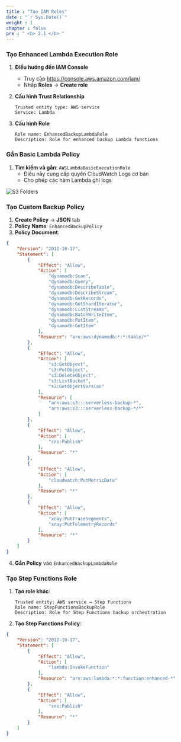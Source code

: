 ```yaml
---
title : "Tạo IAM Roles"
date : "`r Sys.Date()`"
weight : 1
chapter : false
pre : " <b> 2.1 </b> "
---
```



### Tạo Enhanced Lambda Execution Role

1. **Điều hướng đến IAM Console**
   - Truy cập https://console.aws.amazon.com/iam/
   - Nhấp **Roles** → **Create role**

2. **Cấu hình Trust Relationship**
   ```
   Trusted entity type: AWS service
   Service: Lambda
   ```

3. **Cấu hình Role**
   ```
   Role name: EnhancedBackupLambdaRole
   Description: Role for enhanced backup Lambda functions
   ```

### Gắn Basic Lambda Policy

1. **Tìm kiếm và gắn**: `AWSLambdaBasicExecutionRole`
   - Điều này cung cấp quyền CloudWatch Logs cơ bản
   - Cho phép các hàm Lambda ghi logs

![S3 Folders](/images/2.prerequisite/IAM1.png)

### Tạo Custom Backup Policy

1. **Create Policy** → **JSON** tab
2. **Policy Name**: `EnhancedBackupPolicy`
3. **Policy Document**:

```json
{
    "Version": "2012-10-17",
    "Statement": [
        {
            "Effect": "Allow",
            "Action": [
                "dynamodb:Scan",
                "dynamodb:Query",
                "dynamodb:DescribeTable",
                "dynamodb:DescribeStream",
                "dynamodb:GetRecords",
                "dynamodb:GetShardIterator",
                "dynamodb:ListStreams",
                "dynamodb:BatchWriteItem",
                "dynamodb:PutItem",
                "dynamodb:GetItem"
            ],
            "Resource": "arn:aws:dynamodb:*:*:table/*"
        },
        {
            "Effect": "Allow",
            "Action": [
                "s3:GetObject",
                "s3:PutObject",
                "s3:DeleteObject",
                "s3:ListBucket",
                "s3:GetObjectVersion"
            ],
            "Resource": [
                "arn:aws:s3:::serverless-backup-*",
                "arn:aws:s3:::serverless-backup-*/*"
            ]
        },
        {
            "Effect": "Allow",
            "Action": [
                "sns:Publish"
            ],
            "Resource": "*"
        },
        {
            "Effect": "Allow",
            "Action": [
                "cloudwatch:PutMetricData"
            ],
            "Resource": "*"
        },
        {
            "Effect": "Allow",
            "Action": [
                "xray:PutTraceSegments",
                "xray:PutTelemetryRecords"
            ],
            "Resource": "*"
        }
    ]
}
```

4. **Gắn Policy** vào `EnhancedBackupLambdaRole`

### Tạo Step Functions Role

1. **Tạo role khác**:
   ```
   Trusted entity: AWS service → Step Functions
   Role name: StepFunctionsBackupRole
   Description: Role for Step Functions backup orchestration
   ```

2. **Tạo Step Functions Policy**:
```json
{
    "Version": "2012-10-17",
    "Statement": [
        {
            "Effect": "Allow",
            "Action": [
                "lambda:InvokeFunction"
            ],
            "Resource": "arn:aws:lambda:*:*:function:enhanced-*"
        },
        {
            "Effect": "Allow",
            "Action": [
                "sns:Publish"
            ],
            "Resource": "*"
        }
    ]
}
```
